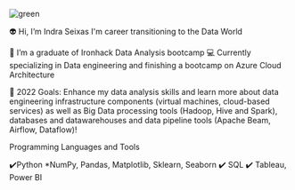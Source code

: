 
![green](https://user-images.githubusercontent.com/65928388/145458851-50aaaa45-c52d-44b3-b08c-68caaea2d76b.gif)

👽 Hi, I’m Indra Seixas I'm career transitioning to the Data World 

🔭 I’m a graduate of Ironhack Data Analysis bootcamp 
💻 Currently specializing in Data engineering and finishing a bootcamp on Azure Cloud Architecture 

🥅 2022 Goals: Enhance my data analysis skills and learn more about data engineering infrastructure components (virtual machines, cloud-based services)
as well as Big Data processing tools (Hadoop, Hive and Spark), databases and datawarehouses and data pipeline tools (Apache Beam, Airflow, Dataflow)!

Programming Languages and Tools

✔️Python *NumPy, Pandas, Matplotlib, Sklearn, Seaborn
✔️ SQL
✔️ Tableau, Power BI 
